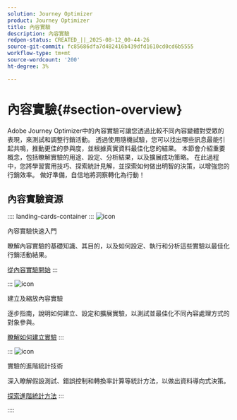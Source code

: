 ```yaml
---
solution: Journey Optimizer
product: Journey Optimizer
title: 內容實驗
description: 內容實驗
redpen-status: CREATED_||_2025-08-12_00-44-26
source-git-commit: fc85686dfa7d482416b439dfd1610cd0cd6b5555
workflow-type: tm+mt
source-wordcount: '200'
ht-degree: 3%

---
```



# 內容實驗{#section-overview}

Adobe Journey Optimizer中的內容實驗可讓您透過比較不同內容變體對受眾的表現，來測試和調整行銷活動。 透過使用隨機試驗，您可以找出哪些訊息最能引起共鳴，推動更佳的參與度，並根據真實資料最佳化您的結果。 本節會介紹重要概念，包括瞭解實驗的用途、設定、分析結果，以及擴展成功策略。 在此過程中，您將學習實用技巧、探索統計見解，並探索如何做出明智的決策，以增強您的行銷效率。 做好準備，自信地將洞察轉化為行動！

## 內容實驗資源

:::: landing-cards-container
:::
![icon](https://cdn.experienceleague.adobe.com/icons/circle-play.svg)

內容實驗快速入門

瞭解內容實驗的基礎知識、其目的，以及如何設定、執行和分析這些實驗以最佳化行銷活動結果。

[從內容實驗開始](../using/content-management/get-started-experiment.md)
:::

:::
![icon](https://cdn.experienceleague.adobe.com/icons/list-check.svg)

建立及縮放內容實驗

逐步指南，說明如何建立、設定和擴展實驗，以測試並最佳化不同內容處理方式的對象參與。

[瞭解如何建立實驗](../using/content-management/content-experiment.md)
:::

:::
![icon](https://cdn.experienceleague.adobe.com/icons/chart-line.svg)

實驗的進階統計技術

深入瞭解假設測試、錯誤控制和轉換率計算等統計方法，以做出資料導向式決策。

[探索進階統計方法](technotes-landing-page.md)
:::

::::
